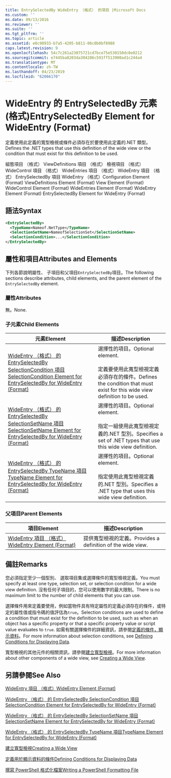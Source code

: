 ```yaml
---
title: EntrySelectedBy WideEntry （格式） 的項目 |Microsoft Docs
ms.custom: ''
ms.date: 09/13/2016
ms.reviewer: ''
ms.suite: ''
ms.tgt_pltfrm: ''
ms.topic: article
ms.assetid: e0c98933-b7a5-4205-b811-06c0b0bf8988
caps.latest.revision: 9
ms.openlocfilehash: 54c7c261a23075721cd7bce75e530150dc0e0212
ms.sourcegitcommit: e7445ba8203da304286c591ff513900ad1c244a4
ms.translationtype: MT
ms.contentlocale: zh-TW
ms.lasthandoff: 04/23/2019
ms.locfileid: "62066170"
---
```

# <a name="entryselectedby-element-for-wideentry-format"></a><span data-ttu-id="7b901-102">WideEntry 的 EntrySelectedBy 元素 (格式)</span><span class="sxs-lookup"><span data-stu-id="7b901-102">EntrySelectedBy Element for WideEntry (Format)</span></span>

<span data-ttu-id="7b901-103">定義使用此定義的寬型檢視或條件必須存在於要使用此定義的.NET 類型。</span><span class="sxs-lookup"><span data-stu-id="7b901-103">Defines the .NET types that use this definition of the wide view or the condition that must exist for this definition to be used.</span></span>

<span data-ttu-id="7b901-104">組態項目 （格式） ViewDefinitions 項目 （格式） 檢視項目 （格式） WideControl 項目 （格式） WideEntries 項目 （格式） WideEntry 項目 （格式） EntrySelectedBy 項目 WideEntry （格式）</span><span class="sxs-lookup"><span data-stu-id="7b901-104">Configuration Element (Format) ViewDefinitions Element (Format) View Element (Format) WideControl Element (Format) WideEntries Element (Format) WideEntry Element (Format) EntrySelectedBy Element for WideEntry (Format)</span></span>

## <a name="syntax"></a><span data-ttu-id="7b901-105">語法</span><span class="sxs-lookup"><span data-stu-id="7b901-105">Syntax</span></span>

```xml
<EntrySelectedBy>
  <TypeName>Nameof.NetType</TypeName>
  <SelectionSetName>NameofSelectionSet</SelectionSetName>
  <SelectionCondition>...</SelectionCondition>
</EntrySelectedBy>
```

## <a name="attributes-and-elements"></a><span data-ttu-id="7b901-106">屬性和項目</span><span class="sxs-lookup"><span data-stu-id="7b901-106">Attributes and Elements</span></span>

<span data-ttu-id="7b901-107">下列各節說明屬性、 子項目和父項目`EntrySelectedBy`項目。</span><span class="sxs-lookup"><span data-stu-id="7b901-107">The following sections describe attributes, child elements, and the parent element of the `EntrySelectedBy` element.</span></span>

### <a name="attributes"></a><span data-ttu-id="7b901-108">屬性</span><span class="sxs-lookup"><span data-stu-id="7b901-108">Attributes</span></span>

<span data-ttu-id="7b901-109">無。</span><span class="sxs-lookup"><span data-stu-id="7b901-109">None.</span></span>

### <a name="child-elements"></a><span data-ttu-id="7b901-110">子元素</span><span class="sxs-lookup"><span data-stu-id="7b901-110">Child Elements</span></span>

|<span data-ttu-id="7b901-111">元素</span><span class="sxs-lookup"><span data-stu-id="7b901-111">Element</span></span>|<span data-ttu-id="7b901-112">描述</span><span class="sxs-lookup"><span data-stu-id="7b901-112">Description</span></span>|
|-------------|-----------------|
|[<span data-ttu-id="7b901-113">WideEntry （格式） 的 EntrySelectedBy SelectionCondition 項目</span><span class="sxs-lookup"><span data-stu-id="7b901-113">SelectionCondition Element for EntrySelectedBy for WideEntry (Format)</span></span>](./selectioncondition-element-for-entryselectedby-for-widecontrol-format.md)|<span data-ttu-id="7b901-114">選擇性的項目。</span><span class="sxs-lookup"><span data-stu-id="7b901-114">Optional element.</span></span><br /><br /> <span data-ttu-id="7b901-115">定義要使用此寬型檢視定義必須存在的條件。</span><span class="sxs-lookup"><span data-stu-id="7b901-115">Defines the condition that must exist for this wide view definition to be used.</span></span>|
|[<span data-ttu-id="7b901-116">WideEntry （格式） 的 EntrySelectedBy SelectionSetName 項目</span><span class="sxs-lookup"><span data-stu-id="7b901-116">SelectionSetName Element for EntrySelectedBy for WideEntry (Format)</span></span>](./selectionsetname-element-for-entryselectedby-for-widecontrol-format.md)|<span data-ttu-id="7b901-117">選擇性的項目。</span><span class="sxs-lookup"><span data-stu-id="7b901-117">Optional element.</span></span><br /><br /> <span data-ttu-id="7b901-118">指定一組使用此寬型檢視定義的.NET 型別。</span><span class="sxs-lookup"><span data-stu-id="7b901-118">Specifies a set of .NET types that use this wide view definition.</span></span>|
|[<span data-ttu-id="7b901-119">WideEntry （格式） 的 EntrySelectedBy TypeName 項目</span><span class="sxs-lookup"><span data-stu-id="7b901-119">TypeName Element for EntrySelectedBy for WideEntry (Format)</span></span>](./typename-element-for-entryselectedby-for-wideentry-format.md)|<span data-ttu-id="7b901-120">選擇性的項目。</span><span class="sxs-lookup"><span data-stu-id="7b901-120">Optional element.</span></span><br /><br /> <span data-ttu-id="7b901-121">指定使用此寬型檢視定義的.NET 型別。</span><span class="sxs-lookup"><span data-stu-id="7b901-121">Specifies a .NET type that uses this wide view definition.</span></span>|

### <a name="parent-elements"></a><span data-ttu-id="7b901-122">父項目</span><span class="sxs-lookup"><span data-stu-id="7b901-122">Parent Elements</span></span>

|<span data-ttu-id="7b901-123">項目</span><span class="sxs-lookup"><span data-stu-id="7b901-123">Element</span></span>|<span data-ttu-id="7b901-124">描述</span><span class="sxs-lookup"><span data-stu-id="7b901-124">Description</span></span>|
|-------------|-----------------|
|[<span data-ttu-id="7b901-125">WideEntry 項目 （格式）</span><span class="sxs-lookup"><span data-stu-id="7b901-125">WideEntry Element (Format)</span></span>](./wideentry-element-for-widecontrol-format.md)|<span data-ttu-id="7b901-126">提供寬型檢視的定義。</span><span class="sxs-lookup"><span data-stu-id="7b901-126">Provides a definition of the wide view.</span></span>|

## <a name="remarks"></a><span data-ttu-id="7b901-127">備註</span><span class="sxs-lookup"><span data-stu-id="7b901-127">Remarks</span></span>

<span data-ttu-id="7b901-128">您必須指定至少一個型別、 選取項目集或選擇條件的寬型檢視定義。</span><span class="sxs-lookup"><span data-stu-id="7b901-128">You must specify at least one type, selection set, or selection condition for a wide view definition.</span></span> <span data-ttu-id="7b901-129">沒有任何子項目的，您可以使用數字的最大限制。</span><span class="sxs-lookup"><span data-stu-id="7b901-129">There is no maximum limit to the number of child elements that you can use.</span></span>

<span data-ttu-id="7b901-130">選擇條件用來定義要使用，例如當物件具有特定屬性的定義必須存在的條件，或特定的屬性值或指令碼的值評估為`true`。</span><span class="sxs-lookup"><span data-stu-id="7b901-130">Selection conditions are used to define a condition that must exist for the definition to be used, such as when an object has a specific property or that a specific property value or script value evaluates to `true`.</span></span> <span data-ttu-id="7b901-131">如需有關選擇條件的詳細資訊，請參閱[定義的條件，顯示資料](./defining-conditions-for-displaying-data.md)。</span><span class="sxs-lookup"><span data-stu-id="7b901-131">For more information about selection conditions, see [Defining Conditions for Displaying Data](./defining-conditions-for-displaying-data.md).</span></span>

<span data-ttu-id="7b901-132">寬型檢視的其他元件的相關資訊，請參閱[建立寬型檢視](./creating-a-wide-view.md)。</span><span class="sxs-lookup"><span data-stu-id="7b901-132">For more information about other components of a wide view, see [Creating a Wide View](./creating-a-wide-view.md).</span></span>

## <a name="see-also"></a><span data-ttu-id="7b901-133">另請參閱</span><span class="sxs-lookup"><span data-stu-id="7b901-133">See Also</span></span>

[<span data-ttu-id="7b901-134">WideEntry 項目 （格式）</span><span class="sxs-lookup"><span data-stu-id="7b901-134">WideEntry Element (Format)</span></span>](./wideentry-element-for-widecontrol-format.md)

[<span data-ttu-id="7b901-135">WideEntry （格式） 的 EntrySelectedBy SelectionCondition 項目</span><span class="sxs-lookup"><span data-stu-id="7b901-135">SelectionCondition Element for EntrySelectedBy for WideEntry (Format)</span></span>](./selectioncondition-element-for-entryselectedby-for-widecontrol-format.md)

[<span data-ttu-id="7b901-136">WideEntry （格式） 的 EntrySelectedBy SelectionSetName 項目</span><span class="sxs-lookup"><span data-stu-id="7b901-136">SelectionSetName Element for EntrySelectedBy for WideEntry (Format)</span></span>](./selectionsetname-element-for-entryselectedby-for-widecontrol-format.md)

[<span data-ttu-id="7b901-137">WideEntry （格式） 的 EntrySelectedBy TypeName 項目</span><span class="sxs-lookup"><span data-stu-id="7b901-137">TypeName Element for EntrySelectedBy for WideEntry (Format)</span></span>](./typename-element-for-entryselectedby-for-wideentry-format.md)

[<span data-ttu-id="7b901-138">建立寬型檢視</span><span class="sxs-lookup"><span data-stu-id="7b901-138">Creating a Wide View</span></span>](./creating-a-wide-view.md)

[<span data-ttu-id="7b901-139">定義用於顯示資料的條件</span><span class="sxs-lookup"><span data-stu-id="7b901-139">Defining Conditions for Displaying Data</span></span>](./defining-conditions-for-displaying-data.md)

[<span data-ttu-id="7b901-140">撰寫 PowerShell 格式化檔案</span><span class="sxs-lookup"><span data-stu-id="7b901-140">Writing a PowerShell Formatting File</span></span>](./writing-a-powershell-formatting-file.md)
